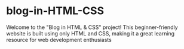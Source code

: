 # blog-in-HTML-CSS
Welcome to the "Blog in HTML &amp; CSS" project! This beginner-friendly website is built using only HTML and CSS, making it a great learning resource for web development enthusiasts
